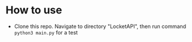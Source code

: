 # How to use
- Clone this repo. Navigate to directory "LocketAPI", then run command `python3 main.py` for a test

